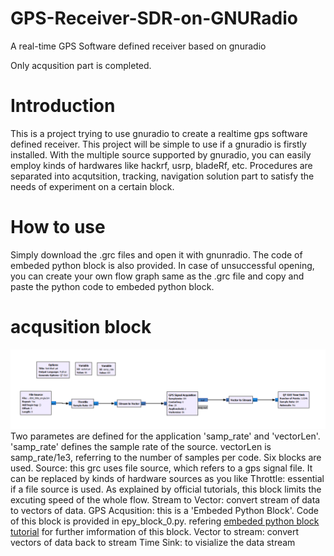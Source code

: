 # GPS-Receiver-SDR-on-GNURadio
A real-time GPS Software defined receiver based on gnuradio

Only acqusition part is completed. 

# Introduction
This is a project trying to use gnuradio to create a realtime gps software defined receiver. This project will be simple to use if a gnuradio is firstly installed. With the multiple source supported by gnuradio, you can easily employ kinds of hardwares like hackrf, usrp, bladeRf, etc.
Procedures are separated into acqutsition, tracking, navigation solution part to satisfy the needs of experiment on a certain block.

# How to use
Simply download the .grc files and open it with gnunradio. The code of embeded python block is also provided. In case of unsuccessful opening, you can create your own flow graph same as the .grc file and copy and paste the python code to embeded python block.

# acqusition block
![image](https://github.com/Mortarboard-H/GPS-Receiver-SDR-on-GNURadio/blob/main/acqusition/acqusiton%20graph.png)
Two parametes are defined for the application 'samp_rate' and 'vectorLen'. 'samp_rate' defines the sample rate of the source. vectorLen is samp_rate/1e3, referring to the number of samples per code.
Six blocks are used.
Source: this grc uses file source, which refers to a gps signal file. It can be replaced by kinds of hardware sources as you like
Throttle: essential if a file source is used. As explained by official tutorials, this block limits the excuting speed of the whole flow.
Stream to Vector: convert stream of data to vectors of data.
GPS Acqusition: this is a 'Embeded Python Block'. Code of this block is provided in epy_block_0.py. refering [embeded python block tutorial](https://wiki.gnuradio.org/index.php?title=Creating_Your_First_Block) for further imformation of this block.
Vector to stream: convert vectors of data back to stream
Time Sink: to visialize the data stream
